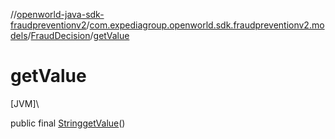 //[openworld-java-sdk-fraudpreventionv2](../../../index.md)/[com.expediagroup.openworld.sdk.fraudpreventionv2.models](../index.md)/[FraudDecision](index.md)/[getValue](get-value.md)

# getValue

[JVM]\

public final [String](https://docs.oracle.com/javase/8/docs/api/java/lang/String.html)[getValue](get-value.md)()
